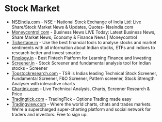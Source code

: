 # Stock Market

- [NSEIndia.com](https://www.nseindia.com/) - NSE - National Stock Exchange of India Ltd: Live Share/Stock Market News & Updates, Quotes- Nseindia.com
- [Moneycontrol.com](https://www.moneycontrol.com/) - Business News LIVE Today: Latest Business News, Share Market News, Economy & Finance News | Moneycontrol
- [Tickertape.in](https://www.tickertape.in/) - Use the best financial tools to analyse stocks and market sentiments with all information about Indian stocks, ETFs and indices to research better and invest smarter.
- [Finology.in](https://www.finology.in/) - Best Fintech Platform for Learning Finance and Investing
- [Screener.in](https://www.screener.in/) - Stock Screener and fundamental analysis tool for Indian stocks - Screener
- [Topstockresearch.com](https://www.topstockresearch.com/) - TSR is Indias leading Technical Stock Screener, Fundamental Screener, F&O Screener, Pattern screener, Stock Strength Analyser with interactive charts
- [Chartink.com](https://chartink.com/) - Live Technical Analysis, Charts, Screener Research & Price
- [Tradingtick.com](https://tradingtick.com/) - TradingTick - Options Trading made easy
- [Tradingview.com](https://in.tradingview.com/) - Where the world charts, chats and trades markets. We're a supercharged super-charting platform and social network for traders and investors. Free to sign up.
